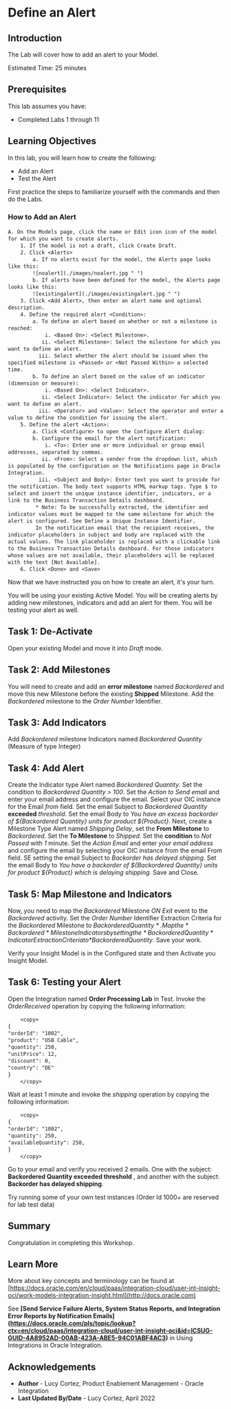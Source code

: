 # Define an Alert

## Introduction

The Lab will cover how to add an alert to your Model.

Estimated Time: 25 minutes

## Prerequisites

This lab assumes you have:

- Completed Labs 1 through 11

## Learning Objectives

In this lab, you will learn how to create the following:

- Add an Alert
- Test the Alert

First practice the steps to familiarize yourself with the commands and then do the Labs.

### How to Add an Alert

    A. On the Models page, click the name or Edit icon icon of the model for which you want to create alerts. 
        1. If the model is not a draft, click Create Draft.
        2. Click <Alerts>
            a. If no alerts exist for the model, the Alerts page looks like this:
            ![noalert](./images/noalert.jpg " ")
            b. If alerts have been defined for the model, the Alerts page looks like this:
            ![existingalert](./images/existingalert.jpg " ")
        3. Click <Add Alert>, then enter an alert name and optional description.
        4. Define the required alert <Condition>:
            a. To define an alert based on whether or not a milestone is reached:
                i. <Based On>: <Select Milestone>.
               ii. <Select Milestone>: Select the milestone for which you want to define an alert.
              iii. Select whether the alert should be issued when the specified milestone is <Passed> or <Not Passed Within> a selected time.
            b. To define an alert based on the value of an indicator (dimension or measure):
                i. <Based On>: <Select Indicator>.
               ii. <Select Indicator>: Select the indicator for which you want to define an alert.
              iii. <Operator> and <Value>: Select the operator and enter a value to define the condition for issuing the alert.
        5. Define the alert <Action>:
            a. Click <Configure> to open the Configure Alert dialog:
            b. Configure the email for the alert notification:
                i. <To>: Enter one or more individual or group email addresses, separated by commas.
               ii. <From>: Select a sender from the dropdown list, which is populated by the configuration on the Notifications page in Oracle Integration. 
              iii. <Subject and Body>: Enter text you want to provide for the notification. The body text supports HTML markup tags. Type $ to select and insert the unique instance identifier, indicators, or a link to the Business Transaction Details dashboard.
             * Note: To be successfully extracted, the identifier and indicator values must be mapped to the same milestone for which the alert is configured. See Define a Unique Instance Identifier.
             In the notification email that the recipient receives, the indicator placeholders in subject and body are replaced with the actual values. The link placeholder is replaced with a clickable link to the Business Transaction Details dashboard. For those indicators whose values are not available, their placeholders will be replaced with the text [Not Available].
        6. Click <Done> and <Save>

Now that we have instructed you on how to create an alert, it's your turn.

You will be using your existing Active Model. You will be creating alerts by adding new milestones, indicators and add an alert for them. You will be testing your alert as well.

## Task 1: De-Activate

Open your existing Model and move it into *Draft* mode.

## Task 2: Add Milestones

You will need to create and add an **error milestone** named *Backordered* and move this new Milestone before the existing **Shipped** Milestone. Add the *Backordered* milestone to the *Order Number* Identifier.

## Task 3: Add Indicators

Add *Backordered* milestone Indicators named *Backordered Quantity* (Measure of type Integer)

## Task 4: Add Alert

Create the Indicator type Alert named *Backordered Quantity*. Set the condition to *Backordered Quantity > 100*. Set the *Action to Send email* and enter your email address and configure the email. Select your OIC instance for the Email *from* field. Set the email Subject to *Backordered Quantity* **exceeded** *threshold*. Set the email Body to *You have an excess backorder of ${Backordered Quantity} units for product ${Product}*.
Next, create a Milestone Type Alert named *Shipping Delay*, set the **From Milestone** to *Backordered*. Set the **To Milestone** to *Shipped*. Set the **condition** to *Not Passed* with *1* minute. Set the *Action Email* and enter *your email address* and configure the email by selecting your OIC instance from the email From field. SE
setting the email Subject to *Backorder has delayed shipping*. Set the email Body to *You have a backorder of ${Backordered Quantity} units for product ${Product} which is delaying shipping*.
Save and Close.

## Task 5: Map Milestone and Indicators

Now, you need to map the *Backordered* Milestone *ON Exit* event to the *Backordered* activity. Set the *Order Number* Identifier Extraction Criteria for the *Backordered* Milestone to *$Backordered Quantity*. Map the *Backordered* Milestone Indicators by setting the *Backordered Quantity* Indicator Extraction Criteria to *$BackorderedQuantity*.
Save your work.

Verify your Insight Model is in the Configured state and then Activate you Insight Model.

## Task 6: Testing your Alert

Open the Integration named **Order Processing Lab** in Test.  Invoke the *OrderReceived* operation by copying the following information:

```
    <copy>
{  
"orderId": "1002",  
"product": "USB Cable", 
"quantity": 250, 
"unitPrice": 12,  
"discount": 0,  
"country": "DE"  
} 
    </copy>
```

Wait at least 1 minute and invoke the *shipping* operation by copying the following information:

```
    <copy>
{  
"orderId": "1002",
"quantity": 250,  
"availableQuantity": 250,    
} 
    </copy>
```

Go to your email and verify you received 2 emails. One with the subject: **Backordered Quantity exceeded threshold** , and another with the subject: **Backorder has delayed shipping**.

Try running some of your own test instances (Order Id 1000+ are reserved for lab test data)

## Summary

Congratulation in completing this Workshop.

## Learn More

More about key concepts and terminology can be found at [https://docs.oracle.com/en/cloud/paas/integration-cloud/user-int-insight-oci/work-models-integration-insight.html](http://docs.oracle.com)

See **[Send Service Failure Alerts, System Status Reports, and Integration Error Reports by Notification Emails] (https://docs.oracle.com/pls/topic/lookup?ctx=en/cloud/paas/integration-cloud/user-int-insight-oci&id=ICSUG-GUID-4A8952AD-00AB-423A-ABE5-94C01ABF4AC3)** in Using Integrations in Oracle Integration.

## Acknowledgements

- **Author** - Lucy Cortez, Product Enablement Management - Oracle Integration
- **Last Updated By/Date** - Lucy Cortez, April 2022
